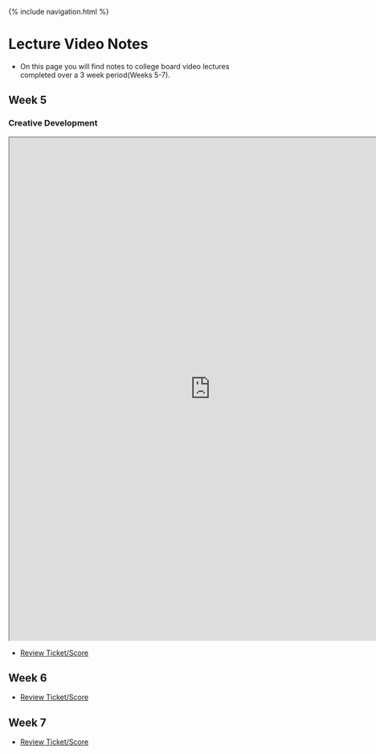 {% include navigation.html %}
 
# Lecture Video Notes

- On this page you will find notes to college board video lectures completed over a 3 week period(Weeks 5-7).

 
## Week 5

### Creative Development

<iframe height="1000px" width="800px" src="https://docs.google.com/document/d/e/2PACX-1vSxDGZmNTdr02VS9qwibJ6ttxe56Mk_zGv-Jp6JTakJphX9HQKn1PC6msotZ_y7O_hvKANbaM804BdT/pub?embedded=true"></iframe>


- [Review Ticket/Score](https://github.com/GavinYWu/kylies-disciples2/issues/7#issue-1209094038)

## Week 6


- [Review Ticket/Score](https://github.com/GavinYWu/kylies-disciples2/issues/7#issuecomment-1104340873)


## Week 7


- [Review Ticket/Score](https://github.com/GavinYWu/kylies-disciples2/issues/7#issuecomment-1104341057)


